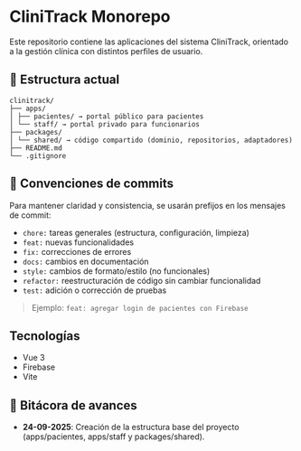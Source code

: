 # CliniTrack Monorepo

Este repositorio contiene las aplicaciones del sistema CliniTrack, orientado a la gestión clínica con distintos perfiles de usuario.

## 📂 Estructura actual
```
clinitrack/
├── apps/
│ ├── pacientes/ → portal público para pacientes
│ └── staff/ → portal privado para funcionarios
├── packages/
│ └── shared/ → código compartido (dominio, repositorios, adaptadores)
├── README.md
└── .gitignore
```

## 📝 Convenciones de commits

Para mantener claridad y consistencia, se usarán prefijos en los mensajes de commit:

- `chore:` tareas generales (estructura, configuración, limpieza)
- `feat:` nuevas funcionalidades
- `fix:` correcciones de errores
- `docs:` cambios en documentación
- `style:` cambios de formato/estilo (no funcionales)
- `refactor:` reestructuración de código sin cambiar funcionalidad
- `test:` adición o corrección de pruebas

> Ejemplo: `feat: agregar login de pacientes con Firebase`


## Tecnologías
- Vue 3
- Firebase
- Vite

## 📖 Bitácora de avances

- **24-09-2025**: Creación de la estructura base del proyecto (apps/pacientes, apps/staff y packages/shared).